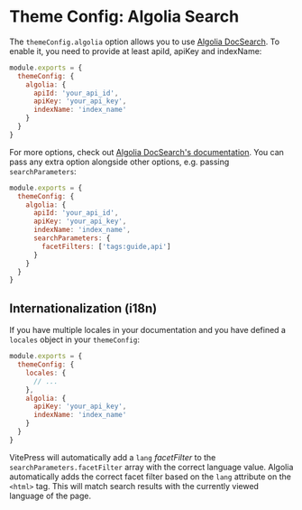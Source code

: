 # Theme Config: Algolia Search

The `themeConfig.algolia` option allows you to use [Algolia DocSearch](https://docsearch.algolia.com). To enable it, you need to provide at least apiId, apiKey and indexName:

```js
module.exports = {
  themeConfig: {
    algolia: {
      apiId: 'your_api_id',
      apiKey: 'your_api_key',
      indexName: 'index_name'
    }
  }
}
```

For more options, check out [Algolia DocSearch's documentation](https://docsearch.algolia.com/docs/api/). You can pass any extra option alongside other options, e.g. passing `searchParameters`:

```js
module.exports = {
  themeConfig: {
    algolia: {
      apiId: 'your_api_id',
      apiKey: 'your_api_key',
      indexName: 'index_name',
      searchParameters: {
        facetFilters: ['tags:guide,api']
      }
    }
  }
}
```

## Internationalization (i18n)

If you have multiple locales in your documentation and you have defined a `locales` object in your `themeConfig`:

```js
module.exports = {
  themeConfig: {
    locales: {
      // ...
    },
    algolia: {
      apiKey: 'your_api_key',
      indexName: 'index_name'
    }
  }
}
```

VitePress will automatically add a `lang` _facetFilter_ to the `searchParameters.facetFilter` array with the correct language value. Algolia automatically adds the correct facet filter based on the `lang` attribute on the `<html>` tag. This will match search results with the currently viewed language of the page.

